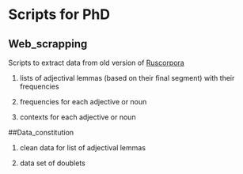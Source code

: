 # Scripts for PhD

## Web_scrapping

Scripts to extract data from old version of [Ruscorpora](https://ruscorpora.ru/old/search-main.html)

1. lists of adjectival lemmas (based on their final segment) with their frequencies

2. frequencies for each adjective or noun

3. contexts for each adjective or noun

##Data_constitution

1. clean data for list of adjectival lemmas

2. data set of doublets
